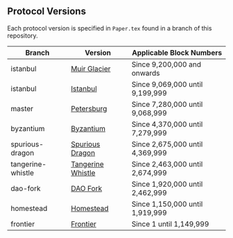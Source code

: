 ## Protocol Versions

Each protocol version is specified in `Paper.tex` found in a branch of this repository.

| Branch            | Version                                                           | Applicable Block Numbers        |
|-------------------|-------------------------------------------------------------------|---------------------------------|
| istanbul          | [Muir Glacier](https://eips.ethereum.org/EIPS/eip-2387)           | Since 9,200,000 and onwards     |
| istanbul          | [Istanbul](https://eips.ethereum.org/EIPS/eip-1679)               | Since 9,069,000 until 9,199,999 |
| master            | [Petersburg](https://eips.ethereum.org/EIPS/eip-1716)             | Since 7,280,000 until 9,068,999 |
| byzantium         | [Byzantium](https://eips.ethereum.org/EIPS/eip-609)               | Since 4,370,000 until 7,279,999 |
| spurious-dragon   | [Spurious Dragon](https://eips.ethereum.org/EIPS/eip-607)         | Since 2,675,000 until 4,369,999 |
| tangerine-whistle | [Tangerine Whistle](https://eips.ethereum.org/EIPS/eip-608)       | Since 2,463,000 until 2,674,999 |
| dao-fork          | [DAO Fork](https://eips.ethereum.org/EIPS/eip-779)                | Since 1,920,000 until 2,462,999 |
| homestead         | [Homestead](https://eips.ethereum.org/EIPS/eip-606)               | Since 1,150,000 until 1,919,999 |
| frontier          | [Frontier](https://github.com/ethereum/yellowpaper/tree/frontier) | Since 1 until 1,149,999         |
